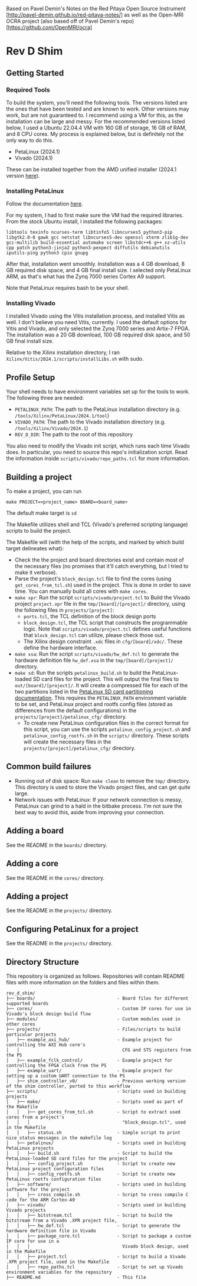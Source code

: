 Based on Pavel Demin's Notes on the Red Pitaya Open Source Instrument
[http://pavel-demin.github.io/red-pitaya-notes/]
as well as the Open-MRI OCRA project (also based off of Pavel Demin's repo)
[https://github.com/OpenMRI/ocra]


# Rev D Shim

## Getting Started

### Required Tools

To build the system, you'll need the following tools. The versions listed are the ones that have been tested and are known to work. Other versions may work, but are not guaranteed to. I recommend using a VM for this, as the installation can be large and messy. For the recommended versions listed below, I used a Ubuntu 22.04.4 VM with 160 GB of storage, 16 GB of RAM, and 8 CPU cores. My process is explained below, but is definitely not the only way to do this.

- PetaLinux (2024.1)
- Vivado (2024.1)

These can be installed together from the AMD unified installer (2024.1 version [here](https://www.xilinx.com/support/download/index.html/content/xilinx/en/downloadNav/vivado-design-tools/2024-1.html)).


### Installing PetaLinux

Follow the documentation [here](https://docs.amd.com/r/2024.1-English/ug1144-petalinux-tools-reference-guide/Installation-Steps). 

For my system, I had to first make sure the VM had the required libraries. From the stock Ubuntu install, I installed the following packages:
```
libtools texinfo ncurses-term libtinfo5 libncurses5 python3-pip libgtk2.0-0 gawk gcc netstat libncurses5-dev openssl xterm zlib1g-dev gcc-multilib build-essential automake screen libstdc++6 g++ xz-utils cpp patch python3-jinja2 python3-pexpect diffutils debianutils iputils-ping python3 cpio gnupg
```

After that, installation went smoothly. Installation was a 4 GB download, 8 GB required disk space, and 4 GB final install size. I selected only PetaLinux ARM, as that's what has the Zynq 7000 series Cortex A9 support.

Note that PetaLinux requires bash to be your shell.


### Installing Vivado

I installed Vivado using the Vitis installation process, and installed Vitis as well. I don't believe you need Vitis, currently. I used the default options for Vitis and Vivado, and only selected the Zynq 7000 series and Artix-7 FPGA. The installation was a 20 GB download, 100 GB required disk space, and 50 GB final install size.

Relative to the Xilinx installation directory, I ran `Xilinx/Vitis/2024.1/scripts/installLibs.sh` with sudo.


## Profile Setup

Your shell needs to have environment variables set up for the tools to work. The following three are needed:
- `PETALINUX_PATH`: The path to the PetaLinux installation directory (e.g. `/tools/Xilinx/PetaLinux/2024.1/tool`)
- `VIVADO_PATH`: The path to the Vivado installation directory (e.g. `/tools/Xilinx/Vivado/2024.1`)
- `REV_D_DIR`: The path to the root of this repository

You also need to modify the Vivado init script, which runs each time Vivado does. In particular, you need to source this repo's initialization script. Read the information inside `scripts/vivado/repo_paths.tcl` for more information.


## Building a project

To make a project, you can run
```
make PROJECT=<project_name> BOARD=<board_name>
```

The default make target is `sd`

The Makefile utilizes shell and TCL (Vivado's preferred scripting language) scripts to build the project.

The Makefile will (with the help of the scripts, and marked by which build target delineates what):
- Check the the project and board directories exist and contain most of the necessary files (no promises that it'll catch everything, but I tried to make it verbose).
- Parse the project's `block_design.tcl` file to find the cores (using `get_cores_from_tcl.sh`) used in the project. This is done in order to save time. You can manually build all cores with `make cores`.
- `make xpr`: Run the script `scripts/vivado/project.tcl` to Build the Vivado project `project.xpr` file in the `tmp/[board]/[project]/` directory, using the following files in `projects/[project]`:
  - `ports.tcl`, the TCL definition of the block design ports
  - `block_design.tcl`, the TCL script that constructs the programmable logic. Note that `scripts/vivado/project.tcl` defines useful functions that `block_design.tcl` can utilize, please check those out.
  - The Xilinx design constraint `.xdc` files in `cfg/[board]/xdc/`. These define the hardware interface. 
- `make xsa`: Run the script `scripts/vivado/hw_def.tcl` to generate the hardware definition file `hw_def.xsa` in the `tmp/[board]/[project]/` directory.
- `make sd`: Run the scripts `petalinux_build.sh` to build the PetaLinux-loaded SD card files for the project. This will output the final files to `out/[board]/[project]/`. It will create a compressed file for each of the two partitions listed in the [PetaLinux SD card partitioning documentation](https://docs.amd.com/r/2024.1-English/ug1144-petalinux-tools-reference-guide/Preparing-the-SD-Card). This requires the `PETALINUX_PATH` environment variable to be set, and PetaLinux project and rootfs config files (stored as differences from the default configurations) in the `projects/[project]/petalinux_cfg/` directory.
  - To create new PetaLinux configuration files in the correct format for this script, you can use the scripts `petalinux_config_project.sh` and `petalinux_config_rootfs.sh` in the `scripts/` directory. These scripts will create the necessary files in the `projects/[project]/petalinux_cfg/` directory.

## Common build failures

- Running out of disk space: Run `make clean` to remove the `tmp/` directory. This directory is used to store the Vivado project files, and can get quite large.
- Network issues with PetaLinux: If your network connection is messy, PetaLinux can grind to a hald in the bitbake process. I'm not sure the best way to avoid this, aside from improving your connection.

## Adding a board

See the README in the `boards/` directory.

## Adding a core

See the README in the `cores/` directory.

## Adding a project

See the README in the `projects/` directory.

## Configuring PetaLinux for a project

See the README in the `projects/` directory.


## Directory Structure

This repository is organized as follows. Repositories will contain README files with more information on the folders and files within them.
```
rev_d_shim/
├── boards/                               - Board files for different supported boards
├── cores/                                - Custom IP cores for use in Vivado's block design build flow
├── modules/                              - Custom modules used in other cores
├── projects/                             - Files/scripts to build particular projects
│   ├── example_axi_hub/                  - Example project for controlling the AXI Hub core's
│   │                                       CFG and STS registers from the PS
│   ├── example_fclk_control/             - Example project for controlling the FPGA clock from the PS
│   ├── example_uart/                     - Example project for setting up a custom UART connection to the PS
│   ├── shim_controller_v0/               - Previous working version of the shim controller, ported to this workflow
├── scripts/                              - Scripts used in building projects
│   ├── make/                             - Scripts used as part of the Makefile
│   │   ├── get_cores_from_tcl.sh         - Script to extract used cores from a project's
│   │   │                                   "block_design.tcl", used in the Makefile
│   │   ├── status.sh                     - Simple script to print nice status messages in the makefile log
│   ├── petalinux/                        - Scripts used in building PetaLinux projects
│   │   ├── build.sh                      - Script to build the PetaLinux-loaded SD card files for the project
│   │   ├── config_project.sh             - Script to create new PetaLinux project configuration files
│   │   ├── config_rootfs.sh              - Script to create new PetaLinux rootfs configuration files
│   ├── software/                         - Scripts used in building software for the project
│   │   ├── cross_compile.sh              - Script to cross compile C code for the ARM Cortex-A9
│   ├── vivado/                           - Scripts used in building Vivado projects
│   │   ├── bitstream.tcl                 - Script to build the bitstream from a Vivado .XPR project file,
│   │   ├── hw_def.tcl                    - Script to generate the hardware definition file in Vivado
│   │   ├── package_core.tcl              - Script to package a custom IP core for use in a
│   │   │                                   Vivado block design, used in the Makefile
│   │   ├── project.tcl                   - Script to build a Vivado .XPR project file, used in the Makefile
│   │   ├── repo_paths.tcl                - Script to set up Vivado environment variables for the repository
├── README.md                             - This file
```
